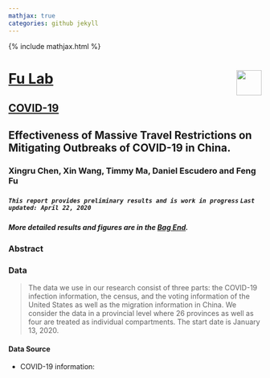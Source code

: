 ```yaml
---
mathjax: true
categories: github jekyll
---
```


{% include mathjax.html %}

# [Fu Lab](https://fudab.github.io) <img src="https://fudab.github.io/images/Logo.png" align = "right" alt="" width="50">
## [COVID-19](https://fudab.github.io/covid-19)

## Effectiveness of Massive Travel Restrictions on Mitigating Outbreaks of COVID-19 in China.
### Xingru Chen, Xin Wang, Timmy Ma, Daniel Escudero and Feng Fu
##### `This report provides preliminary results and is work in progress` `Last updated: April 22, 2020`
##### More detailed results and figures are in the [Bag End](https://fudab.github.io/covid-19/bag_end_china).


### Abstract
> 

### Data
> The data we use in our research consist of three parts: the COVID-19 infection information, the census, and the voting information of the United States as well as the migration information in China. We consider the data in a provincial level where 26 provinces as well as four are treated as individual compartments. The start date is January 13, 2020.

#### Data Source
* COVID-19 information: 
